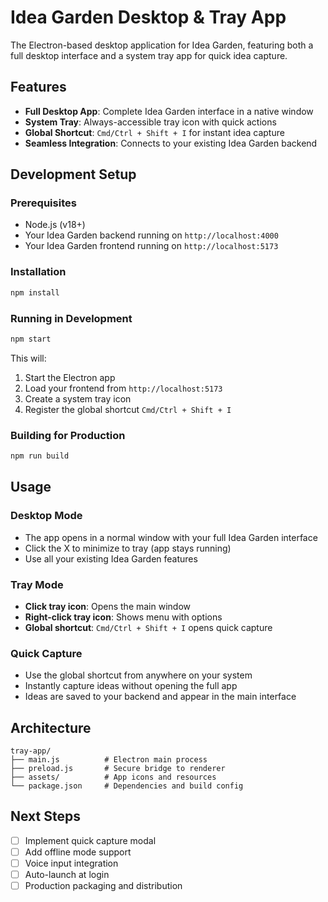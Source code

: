 # Idea Garden Desktop & Tray App

The Electron-based desktop application for Idea Garden, featuring both a full desktop interface and a system tray app for quick idea capture.

## Features

- **Full Desktop App**: Complete Idea Garden interface in a native window
- **System Tray**: Always-accessible tray icon with quick actions
- **Global Shortcut**: `Cmd/Ctrl + Shift + I` for instant idea capture
- **Seamless Integration**: Connects to your existing Idea Garden backend

## Development Setup

### Prerequisites
- Node.js (v18+)
- Your Idea Garden backend running on `http://localhost:4000`
- Your Idea Garden frontend running on `http://localhost:5173`

### Installation
```bash
npm install
```

### Running in Development
```bash
npm start
```

This will:
1. Start the Electron app
2. Load your frontend from `http://localhost:5173`
3. Create a system tray icon
4. Register the global shortcut `Cmd/Ctrl + Shift + I`

### Building for Production
```bash
npm run build
```

## Usage

### Desktop Mode
- The app opens in a normal window with your full Idea Garden interface
- Click the X to minimize to tray (app stays running)
- Use all your existing Idea Garden features

### Tray Mode
- **Click tray icon**: Opens the main window
- **Right-click tray icon**: Shows menu with options
- **Global shortcut**: `Cmd/Ctrl + Shift + I` opens quick capture

### Quick Capture
- Use the global shortcut from anywhere on your system
- Instantly capture ideas without opening the full app
- Ideas are saved to your backend and appear in the main interface

## Architecture

```
tray-app/
├── main.js          # Electron main process
├── preload.js       # Secure bridge to renderer
├── assets/          # App icons and resources
└── package.json     # Dependencies and build config
```

## Next Steps

- [ ] Implement quick capture modal
- [ ] Add offline mode support
- [ ] Voice input integration
- [ ] Auto-launch at login
- [ ] Production packaging and distribution 